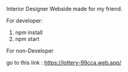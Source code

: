 Interior Designer Webside made for my friend.


For developer:

1. npm install
2. npm start

For non-Developer

go to this link : https://lottery-99cca.web.app/
